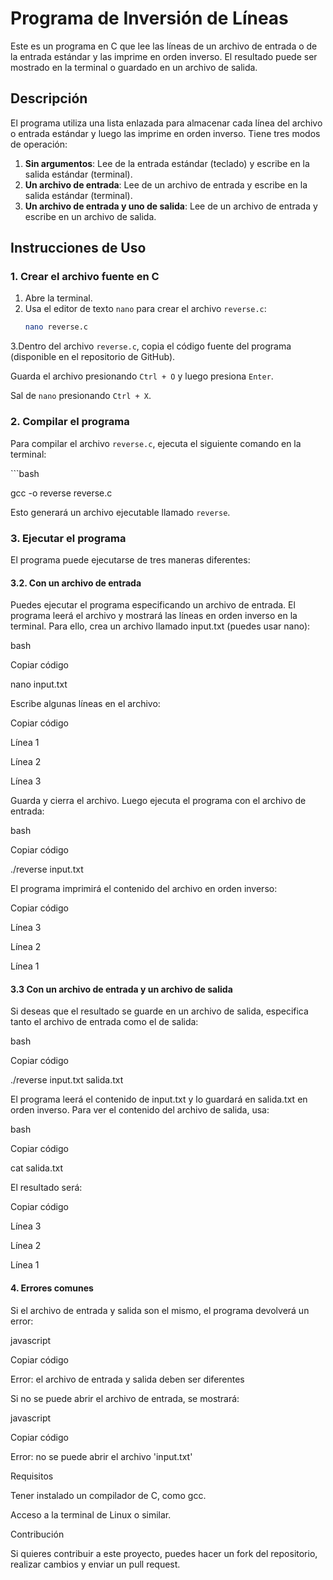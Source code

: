 # Programa de Inversión de Líneas

Este es un programa en C que lee las líneas de un archivo de entrada o de la entrada estándar y las imprime en orden inverso. El resultado puede ser mostrado en la terminal o guardado en un archivo de salida.

## Descripción

El programa utiliza una lista enlazada para almacenar cada línea del archivo o entrada estándar y luego las imprime en orden inverso. Tiene tres modos de operación:

1. **Sin argumentos**: Lee de la entrada estándar (teclado) y escribe en la salida estándar (terminal).
2. **Un archivo de entrada**: Lee de un archivo de entrada y escribe en la salida estándar (terminal).
3. **Un archivo de entrada y uno de salida**: Lee de un archivo de entrada y escribe en un archivo de salida.

## Instrucciones de Uso

### 1. Crear el archivo fuente en C

1. Abre la terminal.
2. Usa el editor de texto `nano` para crear el archivo `reverse.c`:
   ```bash
   nano reverse.c
3.Dentro del archivo `reverse.c`, copia el código fuente del programa (disponible en el repositorio de GitHub).

Guarda el archivo presionando `Ctrl + O` y luego presiona `Enter`.

Sal de `nano` presionando `Ctrl + X`.

### 2. Compilar el programa

Para compilar el archivo `reverse.c`, ejecuta el siguiente comando en la terminal:

\```bash

gcc -o reverse reverse.c

Esto generará un archivo ejecutable llamado `reverse`.

### 3. Ejecutar el programa

El programa puede ejecutarse de tres maneras diferentes:


#### 3.2. Con un archivo de entrada

Puedes ejecutar el programa especificando un archivo de entrada. El programa leerá el archivo y mostrará las líneas en orden inverso en la terminal. Para ello, crea un archivo llamado input.txt (puedes usar nano):

bash

Copiar código

nano input.txt

Escribe algunas líneas en el archivo:

Copiar código

Línea 1

Línea 2

Línea 3

Guarda y cierra el archivo. Luego ejecuta el programa con el archivo de entrada:

bash

Copiar código

./reverse input.txt

El programa imprimirá el contenido del archivo en orden inverso:

Copiar código

Línea 3

Línea 2

Línea 1

#### 3.3 Con un archivo de entrada y un archivo de salida

Si deseas que el resultado se guarde en un archivo de salida, especifica tanto el archivo de entrada como el de salida:

bash

Copiar código

./reverse input.txt salida.txt

El programa leerá el contenido de input.txt y lo guardará en salida.txt en orden inverso. Para ver el contenido del archivo de salida, usa:

bash

Copiar código

cat salida.txt

El resultado será:

Copiar código

Línea 3

Línea 2

Línea 1

#### 4. Errores comunes

Si el archivo de entrada y salida son el mismo, el programa devolverá un error:

javascript

Copiar código

Error: el archivo de entrada y salida deben ser diferentes

Si no se puede abrir el archivo de entrada, se mostrará:

javascript

Copiar código

Error: no se puede abrir el archivo 'input.txt'

Requisitos

Tener instalado un compilador de C, como gcc.

Acceso a la terminal de Linux o similar.

Contribución

Si quieres contribuir a este proyecto, puedes hacer un fork del repositorio, realizar cambios y enviar un pull request.


